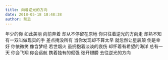 ```yaml
---
title: 向着逆光的方向
date: 2018-05-18 18:48:38
author: 禁忌
---
```

年少的你 如此美丽
向前奔着
却从不停留在原地
你只往着逆光的方向走
却熟不知
有一双叫做现实的手
差点掩没所有
当你发现却不算太早
就忽然让星辰颠
倒是幸好
你依微笑
像含梦经
若世烟火
虽拥抱着淡淡的哀伤
却怀着有希望的海洋
总有一天
你会飞翔
你会远航
携着独有的倔强
张开翅膀
去往逆光的方向

